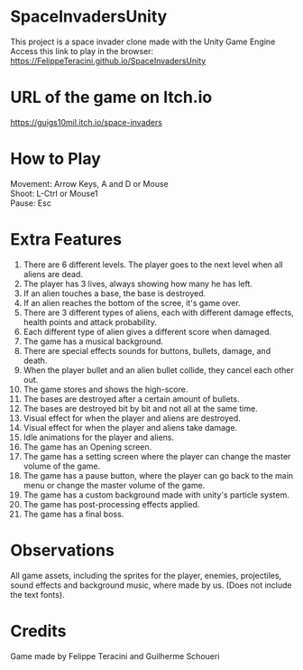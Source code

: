 # SpaceInvadersUnity

This project is a space invader clone made with the Unity Game Engine <br/>
Access this link to play in the browser: https://FelippeTeracini.github.io/SpaceInvadersUnity

# URL of the game on Itch.io

https://guigs10mil.itch.io/space-invaders

# How to Play

Movement: Arrow Keys, A and D or Mouse <br/>
Shoot: L-Ctrl or Mouse1 <br/>
Pause: Esc

# Extra Features 

1. There are 6 different levels. The player goes to the next level when all aliens are dead.
2. The player has 3 lives, always showing how many he has left.
3. If an alien touches a base, the base is destroyed.
4. If an alien reaches the bottom of the scree, it's game over.
5. There are 3 different types of aliens, each with different damage effects, health points and attack probability.
6. Each different type of alien gives a different score when damaged.
7. The game has a musical background.
8. There are special effects sounds for buttons, bullets, damage, and death.
9. When the player bullet and an alien bullet collide, they cancel each other out.
10. The game stores and shows the high-score.
11. The bases are destroyed after a certain amount of bullets.
12. The bases are destroyed bit by bit and not all at the same time.
13. Visual effect for when the player and aliens are destroyed.
14. Visual effect for when the player and aliens take damage.
15. Idle animations for the player and aliens.
16. The game has an Opening screen.
17. The game has a setting screen where the player can change the master volume of the game.
18. The game has a pause button, where the player can go back to the main menu or change the master volume of the game.
19. The game has a custom background made with unity's particle system.
20. The game has post-processing effects applied.
21. The game has a final boss.

# Observations

All game assets, including the sprites for the player, enemies, projectiles, sound effects and background music, where made by us. (Does not include the text fonts).

# Credits

Game made by Felippe Teracini and Guilherme Schoueri
